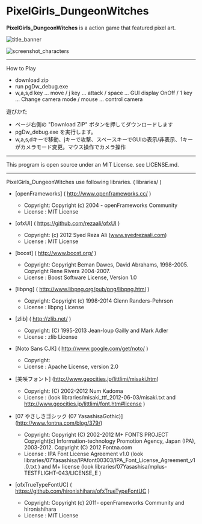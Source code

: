 PixelGirls_DungeonWitches
===========================

**PixelGirls_DungeonWitches** is a action game that featured pixel art.


![title_banner](https://github.com/doc1oo/PixelGirls_DungeonWitches/wiki/img/title_banner.png)

![screenshot_characters](https://github.com/doc1oo/PixelGirls_DungeonWitches/wiki/img/screenshot_char.png)

---

How to Play

- download zip
- run pgDw_debug.exe
- w,a,s,d key ... move / j key ... attack / space ... GUI display OnOff / 1 key ... Change camera mode / mouse ... control camera

遊びかた
- ページ右側の "Download ZIP" ボタンを押してダウンロードします
- pgDw_debug.exe を実行します。
- w,a,s,dキーで移動、jキーで攻撃、スペースキーでGUIの表示/非表示、1キーがカメラモード変更。マウス操作でカメラ操作

---

This program is open source under an MIT License. see LICENSE.md.

---

PixelGirls_DungeonWitches use following libraries. ( libraries/ )

* [openFrameworks] ( http://www.openframeworks.cc/ )
  - Copyright: Copyright (c) 2004 - openFrameworks Community
  - License  : MIT License

* [ofxUI] ( https://github.com/rezaali/ofxUI )
  - Copyright: (c) 2012 Syed Reza Ali (www.syedrezaali.com)
  - License  : MIT License

* [boost] ( http://www.boost.org/ )
  - Copyright: Copyright Beman Dawes, David Abrahams, 1998-2005. Copyright Rene Rivera 2004-2007.
  - License  : Boost Software License, Version 1.0

* [libpng] ( http://www.libpng.org/pub/png/libpng.html )
  - Copyright: Copyright (c) 1998-2014 Glenn Randers-Pehrson
  - License  : libpng License

* [zlib] ( http://zlib.net/ )
  - Copyright:  (C) 1995-2013 Jean-loup Gailly and Mark Adler
  - License  : zlib License

* [Noto Sans CJK] ( http://www.google.com/get/noto/ )
  - Copyright: 
  - License  : Apache License, version 2.0 

* [美咲フォント] (http://www.geocities.jp/littlimi/misaki.htm)
  - Copyright: (C) 2002-2012 Num Kadoma
  - License  : (look libraries/misaki_ttf_2012-06-03/misaki.txt and http://www.geocities.jp/littlimi/font.htm#license )

* [07 やさしさゴシック (07 YasashisaGothic)] (http://www.fontna.com/blog/379/)
  - Copyright: Copyright (C) 2002-2012 M+ FONTS PROJECT
               Copyright(c) Information-technology Promotion Agency, Japan (IPA), 2003-2012.
               Copyright (C) 2012 Fontna.com
  - License  : IPA Font License Agreement v1.0 (look libraries/07Yasashisa/IPAfont00303/IPA_Font_License_Agreement_v1.0.txt )
               and M+ license (look libraries/07Yasashisa/mplus-TESTFLIGHT-043/LICENSE_E )

* [ofxTrueTypeFontUC] ( https://github.com/hironishihara/ofxTrueTypeFontUC )
  - Copyright: Copyright (c) 2011- openFrameworks Community and hironishihara
  - License  : MIT License

